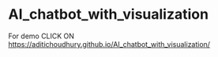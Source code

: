 # AI_chatbot_with_visualization
For demo CLICK ON
https://aditichoudhury.github.io/AI_chatbot_with_visualization/
